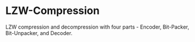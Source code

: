 # LZW-Compression
LZW compression and decompression with four parts - Encoder, Bit-Packer, Bit-Unpacker, and Decoder.

